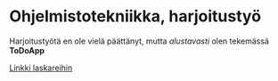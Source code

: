 # Ohjelmistotekniikka, harjoitustyö

Harjoitustyötä en ole vielä päättänyt, mutta *alustavasti* olen tekemässä **ToDoApp** 

[Linkki laskareihin](laskarit)
